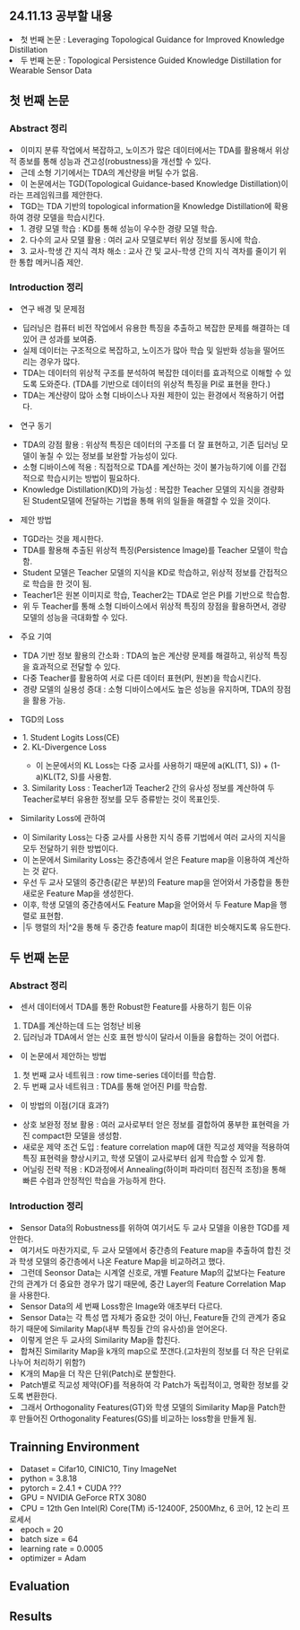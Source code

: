 ## 24.11.13 공부할 내용
<li> 첫 번째 논문 : Leveraging Topological Guidance for Improved Knowledge Distillation </li>
<li> 두 번째 논문 : Topological Persistence Guided Knowledge Distillation for Wearable Sensor Data </li>

## 첫 번째 논문
### Abstract 정리
<li> 이미지 분류 작업에서 복잡하고, 노이즈가 많은 데이터에서는 TDA를 활용해서 위상적 종보를 통해 성능과 견고성(robustness)을 개선할 수 있다. </li>
<li> 근데 소형 기기에서는 TDA의 계산량을 버틸 수가 없음. </li>
<li> 이 논문에서는 TGD(Topological Guidance-based Knowledge Distillation)이라는 프레임워크를 제안한다. </li>
<li> TGD는 TDA 기반의 topological information을 Knowledge Distillation에 확용하여 경량 모델을 학습시킨다. </li>
<li> 1. 경량 모델 학습 : KD를 통해 성능이 우수한 경량 모델 학습. </li>
<li> 2. 다수의 교사 모델 활용 : 여러 교사 모델로부터 위상 정보를 동시에 학습. </li>
<li> 3. 교사-학생 간 지식 격차 해소 : 교사 간 및 교사-학생 간의 지식 격차를 줄이기 위한 통합 메커니즘 제안. </li>

### Introduction 정리
<li> 연구 배경 및 문제점 </li>
<ul>
<li> 딥러닝은 컴퓨터 비전 작업에서 유용한 특징을 추출하고 복잡한 문제를 해결하는 데 있어 큰 성과를 보여줌. </li>
<li> 실제 데이터는 구조적으로 복잡하고, 노이즈가 많아 학습 및 일반화 성능을 떨어뜨리는 경우가 많다. </li>
<li> TDA는 데이터의 위상적 구조를 분석하여 복잡한 데이터를 효과적으로 이해할 수 있도록 도와준다. (TDA를 기반으로 데이터의 위상적 특징을 PI로 표현을 한다.) </li>
<li> TDA는 계산량이 많아 소형 디바이스나 자원 제한이 있는 환경에서 적용하기 어렵다. </li>
</ul>
<li> 연구 동기 </li>
<ul>
<li> TDA의 강점 활용 : 위상적 특징은 데이터의 구조를 더 잘 표현하고, 기존 딥러닝 모델이 놓칠 수 있는 정보를 보완할 가능성이 있다. </li>
<li> 소형 디바이스에 적용 : 직접적으로 TDA를 계산하는 것이 불가능하기에 이를 간접적으로 학습시키는 방법이 필요하다. </li>
<li> Knowledge Distillation(KD)의 가능성 : 복잡한 Teacher 모델의 지식을 경량화된 Student모델에 전달하는 기법을 통해 위의 일들을 해결할 수 있을 것이다. </li>
</ul>
<li> 제안 방법 </li>
<ul>
<li> TGD라는 것을 제시한다. </li>
<li> TDA를 활용해 추출된 위상적 특징(Persistence Image)를 Teacher 모델이 학습함. </li>
<li> Student 모델은 Teacher 모델의 지식을 KD로 학습하고, 위상적 정보를 간접적으로 학습을 한 것이 됨. </li>
<li> Teacher1은 원본 이미지로 학습, Teacher2는 TDA로 얻은 PI를 기반으로 학습함. </li>
<li> 위 두 Teacher를 통해 소형 디바이스에서 위상적 특징의 장점을 활용하면서, 경량 모델의 성능을 극대화할 수 있다. </li>
</ul>
<li> 주요 기여 </li>
<ul>
<li> TDA 기반 정보 활용의 간소화 : TDA의 높은 계산량 문제를 해결하고, 위상적 특징을 효과적으로 전달할 수 있다. </li>
<li> 다중 Teacher를 활용하여 서로 다른 데이터 표현(PI, 원본)을 학습시킨다. </li>
<li> 경량 모델의 실용성 증대 : 소형 디바이스에서도 높은 성능을 유지하며, TDA의 장점을 활용 가능. </li>
</ul>
<li> TGD의 Loss </li>
<ul>
<li> 1. Student Logits Loss(CE) </li>
<li> 2. KL-Divergence Loss </li>
<ul>
<li> 이 논문에서의 KL Loss는 다중 교사를 사용하기 때문에 a(KL(T1, S)) + (1-a)KL(T2, S)를 사용함. </li>
</ul>
<li> 3. Similarity Loss : Teacher1과 Teacher2 간의 유사성 정보를 계산하여 두 Teacher로부터 유용한 정보를 모두 증류받는 것이 목표인듯. </li>
</ul>
<li> Similarity Loss에 관하여 </li>
<ul>
<li> 이 Similarity Loss는 다중 교사를 사용한 지식 증류 기법에서 여러 교사의 지식을 모두 전달하기 위한 방법이다. </li>
<li> 이 논문에서 Similarity Loss는 중간층에서 얻은 Feature map을 이용하여 계산하는 것 같다. </li>
<li> 우선 두 교사 모델의 중간층(같은 부분)의 Feature map을 얻어와서 가중합을 통한 새로운 Feature Map을 생성한다. </li>
<li> 이후, 학생 모델의 중간층에서도 Feature Map을 얻어와서 두 Feature Map을 행렬로 표현함. </li>
<li> |두 행렬의 차|^2을 통해 두 중간층 feature map이 최대한 비슷해지도록 유도한다. </li>
</ul>

## 두 번째 논문
### Abstract 정리
<li> 센서 데이터에서 TDA를 통한 Robust한 Feature를 사용하기 힘든 이유 </li>
<ol>
<li> TDA를 계산하는데 드는 엄청난 비용 </li>
<li> 딥러닝과 TDA에서 얻는 신호 표현 방식이 달라서 이들을 융합하는 것이 어렵다. </li>
</ol>
<li> 이 논문에서 제안하는 방법 </li>
<ol>
<li> 첫 번째 교사 네트워크 : row time-series 데이터를 학습함. </li>
<li> 두 번째 교사 네트워크 : TDA를 통해 얻어진 PI를 학습함. </li>
</ol>
<li> 이 방법의 이점(기대 효과?) </li>
<ul>
<li> 상호 보완정 정보 활용 : 여러 교사로부터 얻은 정보를 결합하여 풍부한 표현력을 가진 compact한 모델을 생성함. </li>
<li> 새로운 제약 조건 도입 : feature correlation map에 대한 직교성 제약을 적용하여 특징 표현력을 향상시키고, 학생 모델이 교사로부터 쉽게 학습할 수 있게 함. </li>
<li> 어닐링 전략 적용 : KD과정에서 Annealing(하이퍼 파라미터 점진적 조정)을 통해 빠른 수렴과 안정적인 학습을 가능하게 한다. </li>
</ul>

### Introduction 정리
<li> Sensor Data의 Robustness를 위하여 여기서도 두 교사 모델을 이용한 TGD를 제안한다. </li>
<li> 여기서도 마찬가지로, 두 교사 모델에서 중간층의 Feature map을 추출하여 합친 것과 학생 모델의 중간층에서 나온 Feature Map을 비교하려고 했다. </li>
<li> 그런데 Seonsor Data는 시계열 신호로, 개별 Feature Map의 값보다는 Feature 간의 관계가 더 중요한 경우가 많기 때문에, 중간 Layer의 Feature Correlation Map을 사용한다. </li>
<li> Sensor Data의 세 번째 Loss항은 Image와 애초부터 다르다. </li>
<li> Sensor Data는 각 특성 맵 자체가 중요한 것이 아닌, Feature들 간의 관계가 중요하기 때문에 Similarity Map(내부 특징들 간의 유사성)을 얻어온다. </li>
<li> 이렇게 얻은 두 교사의 Similarity Map을 합친다. </li>
<li> 합쳐진 Similarity Map을 k개의 map으로 쪼갠다.(고차원의 정보를 더 작은 단위로 나누어 처리하기 위함?) </li>
<li> K개의 Map을 더 작은 단위(Patch)로 분할한다. </li>
<li> Patch별로 직교성 제약(OF)를 적용하여 각 Patch가 독립적이고, 명확한 정보를 갖도록 변환한다. </li>
<li> 그래서 Orthogonality Features(GT)와 학생 모델의 Similarity Map을 Patch한 후 만들어진 Orthogonality Features(GS)를 비교하는 loss항을 만들게 됨. </li>

## Trainning Environment
<li> Dataset = Cifar10, CINIC10, Tiny ImageNet </li>
<li> python = 3.8.18 </li>
<li> pytorch = 2.4.1 + CUDA ??? </li>
<li> GPU = NVIDIA GeForce RTX 3080 </li>
<li> CPU = 12th Gen Intel(R) Core(TM) i5-12400F, 2500Mhz, 6 코어, 12 논리 프로세서 </li>
<li> epoch = 20 </li>
<li> batch size = 64 </li>
<li> learning rate = 0.0005 </li>
<li> optimizer = Adam </li>



## Evaluation


## Results
